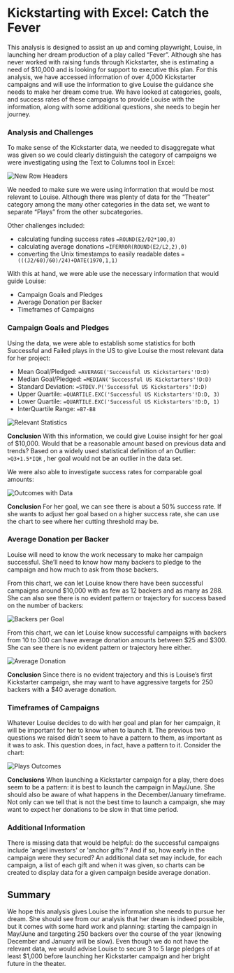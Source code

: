 # Kickstarting with Excel: Catch the Fever

This analysis is designed to assist an up and coming playwright, Louise, in launching her dream production of a play called “Fever”.  Although she has never worked with raising funds through Kickstarter, she is estimating a need of $10,000 and is looking for support to executive this plan.
For this analysis, we have accessed information of over 4,000 Kickstarter campaigns and will use the information to give Louise the guidance she needs to make her dream come true.  We have looked at categories, goals, and success rates of these campaigns to provide Louise with the information, along with some additional questions, she needs to begin her journey.

### Analysis and Challenges
To make sense of the Kickstarter data, we needed to disaggregate what was given so we could clearly distinguish the category of campaigns we were investigating using the Text to Columns tool in Excel:

![New Row Headers](https://github.com/jakatz87/kickstarter-analysis/blob/main/Resources/Text_to_Columns.png)

We needed to make sure we were using information that would be most relevant to Louise.  Although there was plenty of data for the “Theater” category among the many other categories in the data set, we want to separate “Plays” from the other subcategories.  

Other challenges included:
- calculating funding success rates `=ROUND(E2/D2*100,0)`
- calculating average donations `=IFERROR(ROUND(E2/L2,2),0)`
- converting the Unix timestamps to easily readable dates `=(((J2/60)/60)/24)+DATE(1970,1,1)`

With this at hand, we were able use the necessary information that would guide Louise:
- Campaign Goals and Pledges
- Average Donation per Backer
- Timeframes of Campaigns

### Campaign Goals and Pledges
Using the data, we were able to establish some statistics for both Successful and Failed plays in the US to give Louise the most relevant data for her project:
- Mean Goal/Pledged: `=AVERAGE('Successful US Kickstarters'!D:D)`
- Median Goal/Pledged: `=MEDIAN('Successful US Kickstarters'!D:D)`
- Standard Deviation: `=STDEV.P('Successful US Kickstarters'!D:D)`
- Upper Quartile: `=QUARTILE.EXC('Successful US Kickstarters'!D:D, 3)`
- Lower Quartile: `=QUARTILE.EXC('Successful US Kickstarters'!D:D, 1)`
- InterQuartile Range: `=B7-B8`

![Relevant Statistics](https://github.com/jakatz87/kickstarter-analysis/blob/main/Resources/Statistics.png)

**Conclusion**
With this information, we could give Louise insight for her goal of $10,000.  Would that be a reasonable amount based on previous data and trends?  Based on a widely used statistical definition of an Outlier:  `>Q3+1.5*IQR` , her goal would not be an outlier in the data set.  

We were also able to investigate success rates for comparable goal amounts:

![Outcomes with Data](https://github.com/jakatz87/kickstarter-analysis/blob/main/Resources/Outcomes%20v%20Goals%20with%20Data.png)

**Conclusion**
For her goal, we can see there is about a 50% success rate. If she wants to adjust her goal based on a higher success rate, she can use the chart to see where her cutting threshold may be.

### Average Donation per Backer
Louise will need to know the work necessary to make her campaign successful.  She’ll need to know how many backers to pledge to the campaign and how much to ask from those backers. 

From this chart, we can let Louise know there have been successful campaigns around $10,000 with as few as 12 backers and as many as 288.  She can also see there is no evident pattern or trajectory for success based on the number of backers:

![Backers per Goal](https://github.com/jakatz87/kickstarter-analysis/blob/main/Resources/Backers%20per%20Goal.png)

From this chart, we can let Louise know successful campaigns with backers from 10 to 300 can have average donation amounts between $25 and $300.  She can see there is no evident pattern or trajectory here either.

![Average Donation](https://github.com/jakatz87/kickstarter-analysis/blob/main/Resources/Average%20Donations.png)

**Conclusion**
Since there is no evident trajectory and this is Louise’s first Kickstarter campaign, she may want to have aggressive targets for 250 backers with a $40 average donation.  

### Timeframes of Campaigns
Whatever Louise decides to do with her goal and plan for her campaign, it will be important for  her to know when to launch it.  The previous two questions we raised didn’t seem to have a pattern to them, as important as it was to ask.  This question does, in fact, have a pattern to it.
Consider the chart:

![Plays Outcomes](https://github.com/jakatz87/kickstarter-analysis/blob/main/Resources/Plays%20outcomes%20for%20analysis.png)

**Conclusions**
When launching a Kickstarter campaign for a play, there does seem to be a pattern:  it is best to launch the campaign in May/June.  She should also be aware of what happens in the December/January timeframe.  Not only can we tell that is not the best time to launch a campaign, she may want to expect her donations to be slow in that time period.

### Additional Information
There is missing data that would be helpful: do the successful campaigns include 'angel investors' or 'anchor gifts'? And if so, how early in the campaign were they secured? An additional data set may include, for each campaign, a list of each gift and when it was given, so charts can be created to display data for a given campaign beside average donation.

## Summary
We hope this analysis gives Louise the information she needs to pursue her dream.  She should see from our analysis that her dream is indeed possible, but it comes with some hard work and planning: starting the campaign in May/June and targeting 250 backers over the course of the year (knowing December and January will be slow). Even though we do not have the relevant data, we would advise Louise to secure 3 to 5 large pledges of at least $1,000 before launching her Kickstarter campaign and her bright future in the theater.
